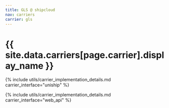 ```yaml
---
title: GLS @ shipcloud
nav: carriers
carrier: gls
---
```


# {{ site.data.carriers[page.carrier].display_name }}

{% include utils/carrier_implementation_details.md carrier_interface="uniship" %}

{% include utils/carrier_implementation_details.md carrier_interface="web_api" %}
